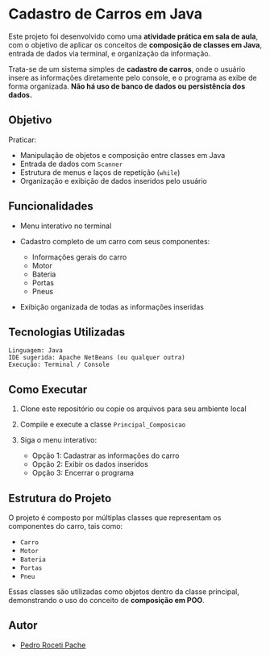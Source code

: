 # Cadastro de Carros em Java

Este projeto foi desenvolvido como uma **atividade prática em sala de aula**, com o objetivo de aplicar os conceitos de **composição de classes em Java**, entrada de dados via terminal, e organização da informação.

Trata-se de um sistema simples de **cadastro de carros**, onde o usuário insere as informações diretamente pelo console, e o programa as exibe de forma organizada.
**Não há uso de banco de dados ou persistência dos dados.**

## Objetivo

Praticar:

* Manipulação de objetos e composição entre classes em Java
* Entrada de dados com `Scanner`
* Estrutura de menus e laços de repetição (`while`)
* Organização e exibição de dados inseridos pelo usuário

## Funcionalidades

* Menu interativo no terminal
* Cadastro completo de um carro com seus componentes:

  * Informações gerais do carro
  * Motor
  * Bateria
  * Portas
  * Pneus
* Exibição organizada de todas as informações inseridas

## Tecnologias Utilizadas

```text
Linguagem: Java
IDE sugerida: Apache NetBeans (ou qualquer outra)
Execução: Terminal / Console
```

## Como Executar

1. Clone este repositório ou copie os arquivos para seu ambiente local
2. Compile e execute a classe `Principal_Composicao`
3. Siga o menu interativo:

   * Opção 1: Cadastrar as informações do carro
   * Opção 2: Exibir os dados inseridos
   * Opção 3: Encerrar o programa

## Estrutura do Projeto

O projeto é composto por múltiplas classes que representam os componentes do carro, tais como:

* `Carro`
* `Motor`
* `Bateria`
* `Portas`
* `Pneu`

Essas classes são utilizadas como objetos dentro da classe principal, demonstrando o uso do conceito de **composição em POO**.

## Autor

* [Pedro Roceti Pache](https://github.com/PacheRoceti)
